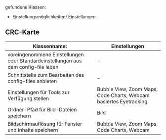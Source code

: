 gefundene Klassen:
 - Einstellungsmöglichkeiten/ Einstellungen
## CRC-Karte
|Klassenname:|**Einstellungen**|
|--|--|
|voreingenommene Einstellungen oder Standardeinstellungen aus dem config-file laden |-|
|Schnittstelle zum Bearbeiten des config-files anbieten |-|
|Einstellungen für Tools zur Verfügung stellen |Bubble View, Zoom Maps, Code Charts, Webcam basiertes Eyetracking|
|Ordner-Pfad für Bild-Dateien speichern |Bild|
|Bildschirmauflösung für Fenster und Inhalte speichern|Bubble View, Zoom Maps, Code Charts, Webcam|